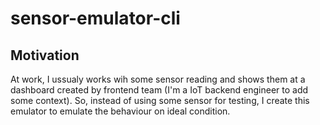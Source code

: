 # sensor-emulator-cli
## Motivation
At work, I ussualy works wih some sensor reading and shows them at a dashboard created by frontend team (I'm a IoT backend engineer to add some context). So, instead of using some sensor for testing, I create this emulator to emulate the behaviour on ideal condition.